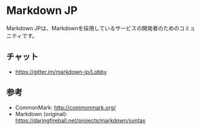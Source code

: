 # Markdown JP

Markdown JPは、Markdownを採用しているサービスの開発者のためのコミュニティです。

## チャット

* https://gitter.im/markdown-jp/Lobby

## 参考

* CommonMark: http://commonmark.org/
* Markdown (original): https://daringfireball.net/projects/markdown/syntax
